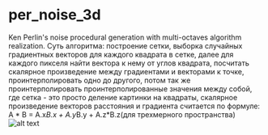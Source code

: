 # per_noise_3d
Ken Perlin's noise procedural generation with multi-octaves algorithm realization.
Суть алгоритма:
построение сетки, выборка случайных градиентных векторов для каждого квадрата в сетке, далее для каждого пикселя найти вектора к нему от углов квадрата, посчитать скалярное произведение между градиентами и векторами к точке, проинтерполировать одно до другого, потом так же проинтерполировать проинтерполированные значения между собой, где сетка - это просто деление картинки на квадраты, скалярное произведение векторов расстояния и градиента считается по формуле: A * B = A.x*B.x + A.y*B.y + A.z*B.z(для трехмерного пространства)
![alt text](https://github.com/[Refffy]/[per_noise_3d]/blob/[master]/octaves.png?raw=true)
